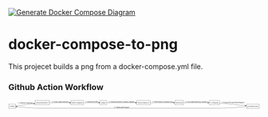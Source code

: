 [![Generate Docker Compose Diagram](https://github.com/ScooterHelmet/docker-compose-to-png/actions/workflows/generate-diagram.yaml/badge.svg)](https://github.com/ScooterHelmet/docker-compose-to-png/actions/workflows/generate-diagram.yaml)
# docker-compose-to-png
This projecet builds a png from a docker-compose.yml file.

### Github Action Workflow
![Docker Compose Diagram](./docker-compose-to.png)
